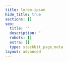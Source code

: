```yaml
---
title: lorem-ipsum
hide_title: true
sections: []
seo:
  title: ''
  description: ''
  robots: []
  extra: []
  type: stackbit_page_meta
layout: advanced
---
```

